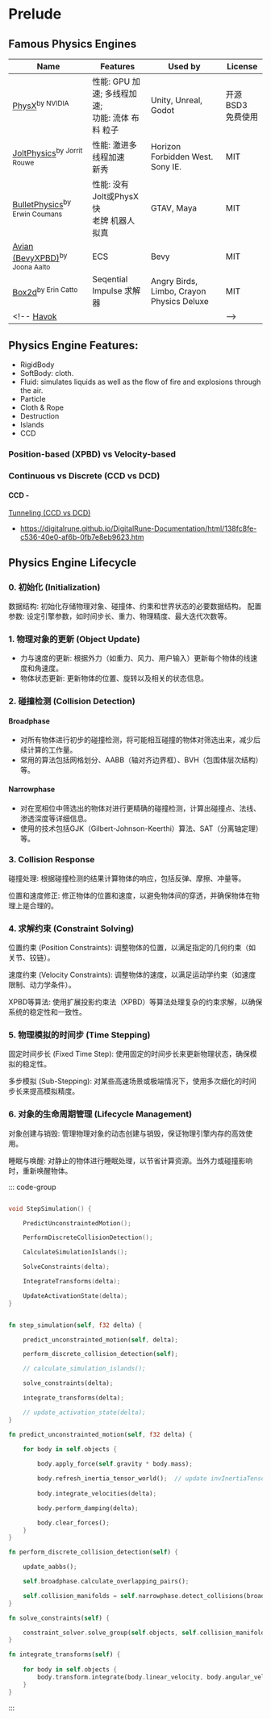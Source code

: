 ﻿
# Prelude


## Famous Physics Engines


Name | Features                            | Used by | License 
--- |-------------------------------------| --- | --- 
[PhysX](https://github.com/NVIDIA-Omniverse/PhysX)<sup>by NVIDIA</sup> | 性能: GPU 加速; 多线程加速; <br>功能: 流体 布料 粒子 | Unity, Unreal, Godot | 开源 BSD3<br>免费使用
[JoltPhysics](https://github.com/jrouwe/JoltPhysics)<sup>by Jorrit Rouwe</sup> | 性能: 激进多线程加速<br>新秀 | Horizon Forbidden West. Sony IE. | MIT
[BulletPhysics](https://github.com/bulletphysics/bullet3)<sup>by Erwin Coumans</sup> | 性能: 没有Jolt或PhysX快<br>老牌 机器人拟真 | GTAV, Maya | MIT
[Avian (BevyXPBD)](https://github.com/Jondolf/avian)<sup>by Joona Aalto</sup> | ECS | Bevy | MIT
[Box2d](https://box2d.org/documentation/hello.html)<sup>by Erin Catto</sup> | Seqential Impulse 求解器 | Angry Birds, Limbo, Crayon Physics Deluxe | MIT
<!-- [Havok](https://en.wikipedia.org/wiki/Havok_(software)) | | |  -->


## Physics Engine Features: 


- RigidBody
- SoftBody: cloth.
- Fluid: simulates liquids as well as the flow of fire and explosions through the air.
- Particle
- Cloth & Rope
- Destruction
- Islands
- CCD

### Position-based (XPBD) vs Velocity-based


### Continuous vs Discrete (CCD vs DCD)

#### CCD - 

[Tunneling (CCD vs DCD)](https://www.youtube.com/watch?v=hKAYDg9Rswk)

- https://digitalrune.github.io/DigitalRune-Documentation/html/138fc8fe-c536-40e0-af6b-0fb7e8eb9623.htm

## Physics Engine Lifecycle

### 0. 初始化 (Initialization)

数据结构: 初始化存储物理对象、碰撞体、约束和世界状态的必要数据结构。
配置参数: 设定引擎参数，如时间步长、重力、物理精度、最大迭代次数等。

### 1. 物理对象的更新 (Object Update)

- 力与速度的更新: 根据外力（如重力、风力、用户输入）更新每个物体的线速度和角速度。
- 物体状态更新: 更新物体的位置、旋转以及相关的状态信息。

### 2. 碰撞检测 (Collision Detection)

#### Broadphase

- 对所有物体进行初步的碰撞检测，将可能相互碰撞的物体对筛选出来，减少后续计算的工作量。
- 常用的算法包括网格划分、AABB（轴对齐边界框）、BVH（包围体层次结构）等。

#### Narrowphase

- 对在宽相位中筛选出的物体对进行更精确的碰撞检测，计算出碰撞点、法线、渗透深度等详细信息。
- 使用的技术包括GJK（Gilbert-Johnson-Keerthi）算法、SAT（分离轴定理）等。

### 3. Collision Response

碰撞处理: 根据碰撞检测的结果计算物体的响应，包括反弹、摩擦、冲量等。

位置和速度修正: 修正物体的位置和速度，以避免物体间的穿透，并确保物体在物理上是合理的。

### 4. 求解约束 (Constraint Solving)

位置约束 (Position Constraints): 调整物体的位置，以满足指定的几何约束（如关节、铰链）。

速度约束 (Velocity Constraints): 调整物体的速度，以满足运动学约束（如速度限制、动力学条件）。

XPBD等算法: 使用扩展投影约束法（XPBD）等算法处理复杂的约束求解，以确保系统的稳定性和一致性。

### 5. 物理模拟的时间步 (Time Stepping)

固定时间步长 (Fixed Time Step): 使用固定的时间步长来更新物理状态，确保模拟的稳定性。

多步模拟 (Sub-Stepping): 对某些高速场景或极端情况下，使用多次细化的时间步长来提高模拟精度。

### 6. 对象的生命周期管理 (Lifecycle Management)

对象创建与销毁: 管理物理对象的动态创建与销毁，保证物理引擎内存的高效使用。

睡眠与唤醒: 对静止的物体进行睡眠处理，以节省计算资源。当外力或碰撞影响时，重新唤醒物体。


::: code-group

```cpp [C++]

void StepSimulation() {

    PredictUnconstraintedMotion();

    PerformDiscreteCollisionDetection();

    CalculateSimulationIslands();

    SolveConstraints(delta);

    IntegrateTransforms(delta);

    UpdateActivationState(delta);
}
```

```rust [Rust]

fn step_simulation(self, f32 delta) {

    predict_unconstrainted_motion(self, delta);

    perform_discrete_collision_detection(self);

    // calculate_simulation_islands();

    solve_constraints(delta);

    integrate_transforms(delta);

    // update_activation_state(delta);
}

fn predict_unconstrainted_motion(self, f32 delta) {
    
    for body in self.objects {

        body.apply_force(self.gravity * body.mass);

        body.refresh_inertia_tensor_world();  // update invInertiaTensorWorld. used in subsequent calculations.
        
        body.integrate_velocities(delta);

        body.perform_damping(delta);

        body.clear_forces();
    }
}

fn perform_discrete_collision_detection(self) {

    update_aabbs();

    self.broadphase.calculate_overlapping_pairs();

    self.collision_manifolds = self.narrowphase.detect_collisions(broadphase.get_overlapping_pairs());
}

fn solve_constraints(self) {

    constraint_solver.solve_group(self.objects, self.collision_manifolds, delta);
}

fn integrate_transforms(self) {
    
    for body in self.objects {
        body.transform.integrate(body.linear_velocity, body.angular_velocity, delta);
    }
}
```
:::